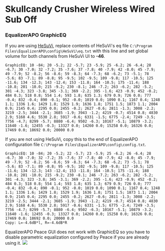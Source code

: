 # Skullcandy Crusher Wireless Wired Sub Off
### EqualizerAPO GraphicEQ
If you are using [HeSuVi](https://sourceforge.net/projects/hesuvi/), replace contents of HeSuVi's eq file `C:\Program Files\EqualizerAPO\config\HeSuVi\eq.txt` with this line and set global volume for both channels from HeSuVi UI to **-46**.
```
GraphicEQ: 10 -84; 20 -5.2; 22 -5.7; 23 -5.9; 25 -6.2; 26 -6.4; 28 -6.7; 30 -7.0; 32 -7.2; 35 -7.6; 37 -7.8; 40 -7.9; 42 -8.0; 45 -7.9; 49 -7.9; 52 -8.2; 56 -8.6; 59 -8.3; 64 -7.3; 68 -6.2; 73 -5.1; 78 -5.6; 83 -7.1; 89 -8.8; 95 -9.5; 102 -9.5; 109 -9.8; 117 -10.5; 125 -11.6; 134 -12.3; 143 -12.4; 153 -11.8; 164 -10.5; 175 -11.4; 188 -10.8; 201 -10.0; 215 -9.2; 230 -8.1; 246 -7.2; 263 -6.2; 282 -5.2; 301 -4.3; 323 -3.8; 345 -3.1; 369 -2.2; 395 -1.6; 423 -0.9; 452 -0.2; 484 0.3; 518 0.8; 554 1.4; 593 1.8; 635 1.3; 679 0.9; 726 0.0; 777 -0.4; 832 -0.4; 890 -0.1; 952 -0.0; 1019 0.0; 1090 0.1; 1167 0.4; 1248 1.1; 1336 1.6; 1429 1.8; 1529 1.9; 1636 1.8; 1751 1.5; 1873 1.1; 2004 0.9; 2145 0.4; 2295 0.0; 2455 -0.2; 2627 -0.6; 2811 -1.3; 3008 -2.2; 3219 -2.5; 3444 -2.1; 3685 -1.9; 3943 -1.2; 4219 -0.7; 4514 0.8; 4830 2.9; 5168 4.6; 5530 2.8; 5917 -0.6; 6331 -1.5; 6775 -2.4; 7249 -3.5; 7756 -4.7; 8299 -5.7; 8880 -6.4; 9502 -6.3; 10167 -5.1; 10879 -3.2; 11640 -1.6; 12455 -0.3; 13327 0.0; 14260 0.0; 15258 0.0; 16326 0.0; 17469 0.0; 18692 0.0; 20000 0.0
```
If you are not using HeSuVi, copy this to the end of EqualizerAPO configuration file `C:\Program Files\EqualizerAPO\config\config.txt`.
```
GraphicEQ: 10 -84; 20 -5.2; 22 -5.7; 23 -5.9; 25 -6.2; 26 -6.4; 28 -6.7; 30 -7.0; 32 -7.2; 35 -7.6; 37 -7.8; 40 -7.9; 42 -8.0; 45 -7.9; 49 -7.9; 52 -8.2; 56 -8.6; 59 -8.3; 64 -7.3; 68 -6.2; 73 -5.1; 78 -5.6; 83 -7.1; 89 -8.8; 95 -9.5; 102 -9.5; 109 -9.8; 117 -10.5; 125 -11.6; 134 -12.3; 143 -12.4; 153 -11.8; 164 -10.5; 175 -11.4; 188 -10.8; 201 -10.0; 215 -9.2; 230 -8.1; 246 -7.2; 263 -6.2; 282 -5.2; 301 -4.3; 323 -3.8; 345 -3.1; 369 -2.2; 395 -1.6; 423 -0.9; 452 -0.2; 484 0.3; 518 0.8; 554 1.4; 593 1.8; 635 1.3; 679 0.9; 726 0.0; 777 -0.4; 832 -0.4; 890 -0.1; 952 -0.0; 1019 0.0; 1090 0.1; 1167 0.4; 1248 1.1; 1336 1.6; 1429 1.8; 1529 1.9; 1636 1.8; 1751 1.5; 1873 1.1; 2004 0.9; 2145 0.4; 2295 0.0; 2455 -0.2; 2627 -0.6; 2811 -1.3; 3008 -2.2; 3219 -2.5; 3444 -2.1; 3685 -1.9; 3943 -1.2; 4219 -0.7; 4514 0.8; 4830 2.9; 5168 4.6; 5530 2.8; 5917 -0.6; 6331 -1.5; 6775 -2.4; 7249 -3.5; 7756 -4.7; 8299 -5.7; 8880 -6.4; 9502 -6.3; 10167 -5.1; 10879 -3.2; 11640 -1.6; 12455 -0.3; 13327 0.0; 14260 0.0; 15258 0.0; 16326 0.0; 17469 0.0; 18692 0.0; 20000 0.0
Copy: L=-4.6dB*l, R=-4.6dB*R
```
EqualizerAPO Peace GUI does not work with GraphicEQ so you have to disable parametric equalization configured by Peace if you are already using it.
![](https://raw.githubusercontent.com/jaakkopasanen/AutoEq/master/results/Headphone.com/innerfidelity/onear/Skullcandy%20Crusher%20Wireless%20Wired%20Sub%20Off/Skullcandy%20Crusher%20Wireless%20Wired%20Sub%20Off.png)
